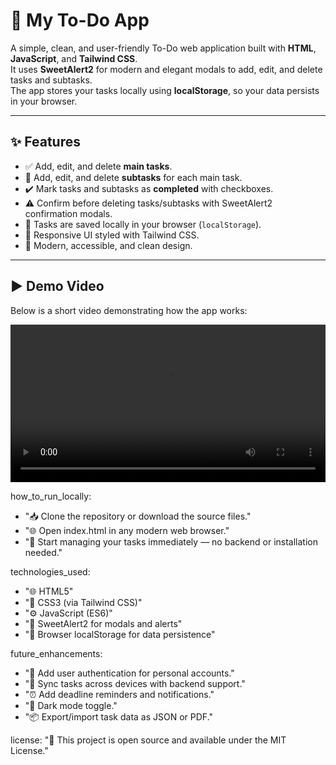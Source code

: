 # 📝 My To-Do App

A simple, clean, and user-friendly To-Do web application built with **HTML**, **JavaScript**, and **Tailwind CSS**.  
It uses **SweetAlert2** for modern and elegant modals to add, edit, and delete tasks and subtasks.  
The app stores your tasks locally using **localStorage**, so your data persists in your browser.

---

## ✨ Features

- ✅ Add, edit, and delete **main tasks**.  
- 📝 Add, edit, and delete **subtasks** for each main task.  
- ✔️ Mark tasks and subtasks as **completed** with checkboxes.  
- ⚠️ Confirm before deleting tasks/subtasks with SweetAlert2 confirmation modals.  
- 💾 Tasks are saved locally in your browser (`localStorage`).  
- 📱 Responsive UI styled with Tailwind CSS.  
- 🎨 Modern, accessible, and clean design.  

---

## ▶️ Demo Video

Below is a short video demonstrating how the app works:

<video width="100%" controls>
  <source src="Video/ToDoApp.mp4" type="video/mp4" />
</video>

how_to_run_locally:
  - "📥 Clone the repository or download the source files."
  - "🌐 Open index.html in any modern web browser."
  - "🚀 Start managing your tasks immediately — no backend or installation needed."

technologies_used:
  - "🌐 HTML5"
  - "🎨 CSS3 (via Tailwind CSS)"
  - "⚙️ JavaScript (ES6)"
  - "🔔 SweetAlert2 for modals and alerts"
  - "💾 Browser localStorage for data persistence"

future_enhancements:
  - "👤 Add user authentication for personal accounts."
  - "🔄 Sync tasks across devices with backend support."
  - "⏰ Add deadline reminders and notifications."
  - "🌙 Dark mode toggle."
  - "📦 Export/import task data as JSON or PDF."

license: "📜 This project is open source and available under the MIT License."



